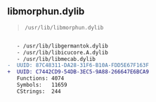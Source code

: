 ## libmorphun.dylib

> `/usr/lib/libmorphun.dylib`

```diff

   - /usr/lib/libgermantok.dylib
   - /usr/lib/libicucore.A.dylib
   - /usr/lib/libmecab.dylib
-  UUID: 87C48311-DA28-31F6-B10A-FDD5E67F163F
+  UUID: C7442CD9-54DB-3EC5-9A88-266647E6BCA9
   Functions: 4074
   Symbols:   11659
   CStrings:  244

```
